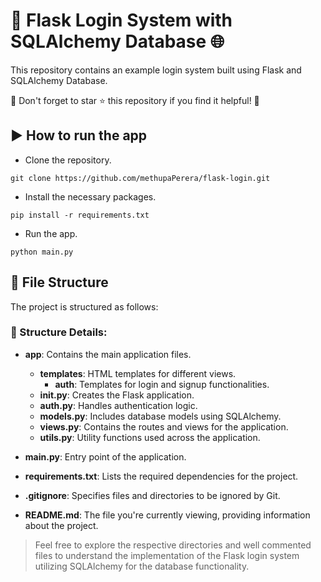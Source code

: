 # 🌟 Flask Login System with SQLAlchemy Database 🌐

This repository contains an example login system built using Flask and SQLAlchemy Database.

🌟 Don't forget to star ⭐ this repository if you find it helpful! 🌟

## ▶️ How to run the app
- Clone the repository.
```
git clone https://github.com/methupaPerera/flask-login.git
```
- Install the necessary packages.
```
pip install -r requirements.txt
```
- Run the app.
```
python main.py
```

## 📁 File Structure

The project is structured as follows:

### 📂 Structure Details:

- **app**: Contains the main application files.
  - **templates**: HTML templates for different views.
    - **auth**: Templates for login and signup functionalities.
  - **__init__.py**: Creates the Flask application.
  - **auth.py**: Handles authentication logic.
  - **models.py**: Includes database models using SQLAlchemy.
  - **views.py**: Contains the routes and views for the application.
  - **utils.py**: Utility functions used across the application.

- **main.py**: Entry point of the application.
- **requirements.txt**: Lists the required dependencies for the project.
- **.gitignore**: Specifies files and directories to be ignored by Git.
- **README.md**: The file you're currently viewing, providing information about the project.

>Feel free to explore the respective directories and well commented files to understand the implementation of the Flask login system utilizing SQLAlchemy for the database functionality.
